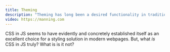 ```yaml
---
title: Theming
description: "Theming has long been a desired functionality in traditional applications, even something has simple as a light and/or dark mode. See how simple and intuitive theming is with styled-components!"
video: https://manning.com
---
```


CSS in JS seems to have evidently and concretely established itself as an excellent choice for a styling solution in modern webpages. But, what _is_ CSS in JS truly? What is is it not?

